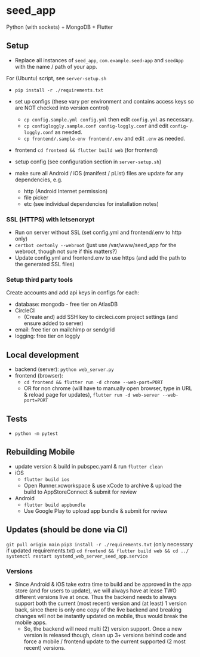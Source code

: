 # seed_app

Python (with sockets) + MongoDB + Flutter


## Setup

- Replace all instances of `seed_app`, `com.example.seed-app` and `seedApp` with the name / path of your app.

For (Ubuntu) script, see `server-setup.sh`

- `pip install -r ./requirements.txt`
- set up configs (these vary per environment and contains access keys so are NOT checked into version control)
  - `cp config.sample.yml config.yml` then edit `config.yml` as necessary.
  - `cp configloggly.sample.conf config-loggly.conf` and edit `config-loggly.conf` as needed.
  - `cp frontend/.sample-env frontend/.env` and edit `.env` as needed.
- frontend `cd frontend && flutter build web` (for frontend)
- setup config (see configuration section in `server-setup.sh`)

- make sure all Android / iOS (manifest / pList) files are update for any dependencies, e.g.
  - http (Android Internet permission)
  - file picker
  - etc (see individual dependencies for installation notes)


### SSL (HTTPS) with letsencrypt

- Run on server without SSL (set config.yml and frontend/.env to http only)
- `certbot certonly --webroot` (just use /var/www/seed_app for the webroot, though not sure if this matters?)
- Update config.yml and frontend.env to use https (and add the path to the generated SSL files)


### Setup third party tools

Create accounts and add api keys in configs for each:
- database: mongodb - free tier on AtlasDB
- CircleCI
  - (Create and) add SSH key to circleci.com project settings (and ensure added to server)
- email: free tier on mailchimp or sendgrid
- logging: free tier on loggly


## Local development

- backend (server): `python web_server.py`
- frontend (browser):
  - `cd frontend && flutter run -d chrome --web-port=PORT`
  - OR for non chrome (will have to manually open browser, type in URL & reload page for updates), `flutter run -d web-server --web-port=PORT`

## Tests

- `python -m pytest`


## Rebuilding Mobile

- update version & build in pubspec.yaml & run `flutter clean`
- iOS
  - `flutter build ios`
  - Open Runner.xcworkspace & use xCode to archive & upload the build to AppStoreConnect & submit for review
- Android
  - `flutter build appbundle`
  - Use Google Play to upload app bundle & submit for review


## Updates (should be done via CI)

`git pull origin main`
`pip3 install -r ./requirements.txt` (only necessary if updated requirements.txt)
`cd frontend && flutter build web && cd ../`
`systemctl restart systemd_web_server_seed_app.service`


### Versions

- Since Android & iOS take extra time to build and be approved in the app store (and for users to update), we will always have at lease TWO different versions live at once. Thus the backend needs to always support both the current (most recent) version and (at least) 1 version back, since there is only one copy of the live backend and breaking changes will not be instantly updated on mobile, thus would break the mobile apps.
    - So, the backend will need multi (2) version support. Once a new version is released though, clean up 3+ versions behind code and force a mobile / frontend update to the current supported (2 most recent) versions.
